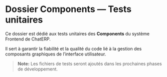 ﻿# Dossier Components — Tests unitaires

Ce dossier est dédié aux tests unitaires des **Components** du système Frontend de ChatERP.

Il sert à garantir la fiabilité et la qualité du code lié à la gestion des composants graphiques de l’interface utilisateur.

> **Note:** Les fichiers de tests seront ajoutés dans les prochaines phases de développement.
